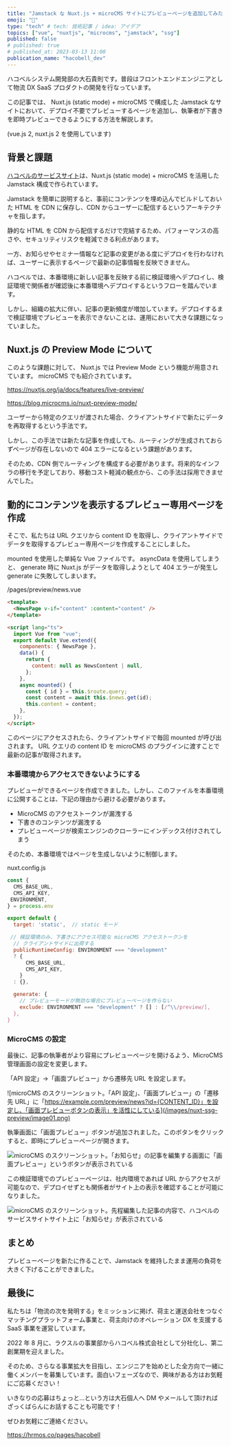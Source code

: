 ```yaml
---
title: "Jamstack な Nuxt.js + microCMS サイトにプレビューページを追加してみた"
emoji: "👀"
type: "tech" # tech: 技術記事 / idea: アイデア
topics: ["vue", "nuxtjs", "microcms", "jamstack", "ssg"]
published: false
# published: true
# published_at: 2023-03-13 11:00
publication_name: "hacobell_dev"
---
```


ハコベルシステム開発部の大石貴則です。普段はフロントエンドエンジニアとして物流 DX SaaS プロダクトの開発を行なっています。

この記事では、 Nuxt.js (static mode) + microCMS で構成した Jamstack なサイトにおいて、デプロイ不要でプレビューするページを追加し、執筆者が下書きを即時プレビューできるようにする方法を解説します。

(vue.js 2, nuxt.js 2 を使用しています)

## 背景と課題

[ハコベルのサービスサイト](https://www.hacobell.com/)は、Nuxt.js (static mode) + microCMS を活用した Jamstack 構成で作られています。

Jamstack を簡単に説明すると、事前にコンテンツを埋め込んでビルドしておいた HTML を CDN に保存し、CDN からユーザーに配信するというアーキテクチャを指します。

静的な HTML を CDN から配信するだけで完結するため、パフォーマンスの高さや、セキュリティリスクを軽減できる利点があります。

一方、お知らせやセミナー情報など記事の変更がある度にデプロイを行わなければ、ユーザーに表示するページで最新の記事情報を反映できません。

ハコベルでは、本番環境に新しい記事を反映する前に検証環境へデプロイし、検証環境で関係者が確認後に本番環境へデプロイするというフローを踏んでいます。

しかし、組織の拡大に伴い、記事の更新頻度が増加しています。デプロイするまで検証環境でプレビューを表示できないことは、運用において大きな課題になっていました。

## Nuxt.js の Preview Mode について

このような課題に対して、 Nuxt.js では Preview Mode という機能が用意されています。 microCMS でも紹介されています。

https://nuxtjs.org/ja/docs/features/live-preview/

https://blog.microcms.io/nuxt-preview-mode/

ユーザーから特定のクエリが渡された場合、クライアントサイドで新たにデータを再取得するという手法です。

しかし、この手法では新たな記事を作成しても、ルーティングが生成されておらずページが存在しないので 404 エラーになるという課題があります。

そのため、CDN 側でルーティングを構成する必要があります。将来的なインフラの移行を予定しており、移動コスト軽減の観点から、この手法は採用できませんでした。

## 動的にコンテンツを表示するプレビュー専用ページを作成

そこで、私たちは URL クエリから content ID を取得し、クライアントサイドでデータを取得するプレビュー専用ページを作成することにしました。

mounted を使用した単純な Vue ファイルです。 asyncData を使用してしまうと、 generate 時に Nuxt.js がデータを取得しようとして 404 エラーが発生し generate に失敗してしまいます。

/pages/preview/news.vue

```html
<template>
  <NewsPage v-if="content" :content="content" />
</template>

<script lang="ts">
  import Vue from "vue";
  export default Vue.extend({
    components: { NewsPage },
    data() {
      return {
        content: null as NewsContent | null,
      };
    },
    async mounted() {
      const { id } = this.$route.query;
      const content = await this.$news.get(id);
      this.content = content;
    },
  });
</script>
```

このページにアクセスされたら、クライアントサイドで毎回 mounted が呼び出されます。 URL クエリの content ID を microCMS のプラグインに渡すことで最新の記事が取得されます。

### 本番環境からアクセスできないようにする

プレビューができるページを作成できました。しかし、このファイルを本番環境に公開することは、下記の理由から避ける必要があります。

- MicroCMS のアクセストークンが漏洩する
- 下書きのコンテンツが漏洩する
- プレビューページが検索エンジンのクローラーにインデックス付けされてしまう

そのため、本番環境ではページを生成しないように制御します。

nuxt.config.js

```js
const {
  CMS_BASE_URL,
  CMS_API_KEY,
 ENVIRONMENT,
} = process.env

export default {
  target: 'static',  // static モード

 // 検証環境のみ、下書きにアクセス可能な microCMS アクセストークンを
  // クライアントサイドに出荷する
  publicRuntimeConfig: ENVIRONMENT === "development"
  ? {
      CMS_BASE_URL,
      CMS_API_KEY,
    }
  : {},

  generate: {
    // プレビューモードが無効な場合にプレビューページを作らない
    exclude: ENVIRONMENT === "development" ? [] : [/^\\/preview/],
  },
}

```

### MicroCMS の設定

最後に、記事の執筆者がより容易にプレビューページを開けるよう、MicroCMS 管理画面の設定を変更します。

「API 設定」→「画面プレビュー」から遷移先 URL を設定します。

![microCMS のスクリーンショット。「API 設定」、「画面プレビュー」の「遷移先 URL」に「https://example.com/preview/news?id={CONTENT_ID}」を設定し、「画面プレビューボタンの表示」を活性にしている](/images/nuxt-ssg-preview/image01.png)

執筆画面に「画面プレビュー」ボタンが追加されました。このボタンをクリックすると、即時にプレビューページが開きます。

![microCMS のスクリーンショット。「お知らせ」の記事を編集する画面に「画面プレビュー」というボタンが表示されている](/images/nuxt-ssg-preview/image02.png)

この検証環境でのプレビューページは、社内環境であれば URL からアクセスが可能なので、デプロイせずとも関係者がサイト上の表示を確認することが可能になりました。

![microCMS のスクリーンショット。先程編集した記事の内容で、ハコベルのサービスサイトサイト上に「お知らせ」が表示されている](/images/nuxt-ssg-preview/image03.png)

## まとめ

プレビューページを新たに作ることで、Jamstack を維持したまま運用の負荷を大きく下げることができました。

## 最後に

私たちは「物流の次を発明する」をミッションに掲げ、荷主と運送会社をつなぐマッチングプラットフォーム事業と、荷主向けのオペレーション DX を支援する SaaS 事業を運営しています。

2022 年 8 月に、ラクスルの事業部からハコベル株式会社として分社化し、第二創業期を迎えました。

そのため、さらなる事業拡大を目指し、エンジニアを始めとした全方向で一緒に働くメンバーを募集しています。面白いフェーズなので、興味がある方はお気軽にご応募ください！

<!-- textlint-disable ja-technical-writing/ja-no-redundant-expression -->いきなりの応募はちょっと...という方は大石個人へ DM やメールして頂ければざっくばらんにお話することも可能です！<!-- textlint-enable -->

ぜひお気軽にご連絡ください。

https://hrmos.co/pages/hacobell
